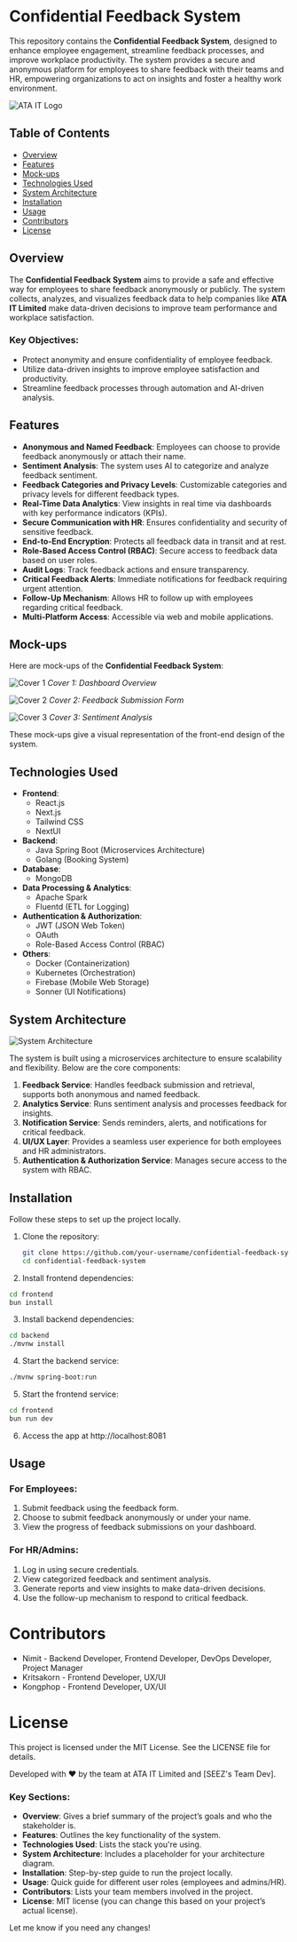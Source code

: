 # Confidential Feedback System

This repository contains the **Confidential Feedback System**, designed to enhance employee engagement, streamline feedback processes, and improve workplace productivity. The system provides a secure and anonymous platform for employees to share feedback with their teams and HR, empowering organizations to act on insights and foster a healthy work environment.

![ATA IT Logo](../images/ata-icon.png)

## Table of Contents

- [Overview](#overview)
- [Features](#features)
- [Mock-ups](#mock-ups)
- [Technologies Used](#technologies-used)
- [System Architecture](#system-architecture)
- [Installation](#installation)
- [Usage](#usage)
- [Contributors](#contributors)
- [License](#license)

## Overview

The **Confidential Feedback System** aims to provide a safe and effective way for employees to share feedback anonymously or publicly. The system collects, analyzes, and visualizes feedback data to help companies like **ATA IT Limited** make data-driven decisions to improve team performance and workplace satisfaction.

### Key Objectives:
- Protect anonymity and ensure confidentiality of employee feedback.
- Utilize data-driven insights to improve employee satisfaction and productivity.
- Streamline feedback processes through automation and AI-driven analysis.

## Features

- **Anonymous and Named Feedback**: Employees can choose to provide feedback anonymously or attach their name.
- **Sentiment Analysis**: The system uses AI to categorize and analyze feedback sentiment.
- **Feedback Categories and Privacy Levels**: Customizable categories and privacy levels for different feedback types.
- **Real-Time Data Analytics**: View insights in real time via dashboards with key performance indicators (KPIs).
- **Secure Communication with HR**: Ensures confidentiality and security of sensitive feedback.
- **End-to-End Encryption**: Protects all feedback data in transit and at rest.
- **Role-Based Access Control (RBAC)**: Secure access to feedback data based on user roles.
- **Audit Logs**: Track feedback actions and ensure transparency.
- **Critical Feedback Alerts**: Immediate notifications for feedback requiring urgent attention.
- **Follow-Up Mechanism**: Allows HR to follow up with employees regarding critical feedback.
- **Multi-Platform Access**: Accessible via web and mobile applications.

## Mock-ups

Here are mock-ups of the **Confidential Feedback System**:

![Cover 1](../images/cover-1.png)
*Cover 1: Dashboard Overview*

![Cover 2](../images/cover-2.png)
*Cover 2: Feedback Submission Form*

![Cover 3](../images/cover-3.png)
*Cover 3: Sentiment Analysis*

These mock-ups give a visual representation of the front-end design of the system.

## Technologies Used

- **Frontend**: 
  - React.js
  - Next.js
  - Tailwind CSS
  - NextUI
- **Backend**: 
  - Java Spring Boot (Microservices Architecture)
  - Golang (Booking System)
- **Database**: 
  - MongoDB
- **Data Processing & Analytics**: 
  - Apache Spark
  - Fluentd (ETL for Logging)
- **Authentication & Authorization**: 
  - JWT (JSON Web Token)
  - OAuth
  - Role-Based Access Control (RBAC)
- **Others**:
  - Docker (Containerization)
  - Kubernetes (Orchestration)
  - Firebase (Mobile Web Storage)
  - Sonner (UI Notifications)

## System Architecture

![System Architecture](link-to-architecture-diagram) <!-- Replace this with your actual system architecture diagram link if you have one. -->

The system is built using a microservices architecture to ensure scalability and flexibility. Below are the core components:

1. **Feedback Service**: Handles feedback submission and retrieval, supports both anonymous and named feedback.
2. **Analytics Service**: Runs sentiment analysis and processes feedback for insights.
3. **Notification Service**: Sends reminders, alerts, and notifications for critical feedback.
4. **UI/UX Layer**: Provides a seamless user experience for both employees and HR administrators.
5. **Authentication & Authorization Service**: Manages secure access to the system with RBAC.

## Installation

Follow these steps to set up the project locally.

1. Clone the repository:
   ```bash
   git clone https://github.com/your-username/confidential-feedback-system.git
   cd confidential-feedback-system

    ```
2. Install frontend dependencies:
```bash
cd frontend
bun install
```

3. Install backend dependencies:
```bash
cd backend
./mvnw install
```

4. Start the backend service:
```bash
./mvnw spring-boot:run
```

5. Start the frontend service:
```bash
cd frontend
bun run dev
```

6. Access the app at http://localhost:8081

## Usage
### For Employees:
1. Submit feedback using the feedback form.
2. Choose to submit feedback anonymously or under your name.
3. View the progress of feedback submissions on your dashboard.


### For HR/Admins:
1. Log in using secure credentials.
2. View categorized feedback and sentiment analysis.
3. Generate reports and view insights to make data-driven decisions.
4. Use the follow-up mechanism to respond to critical feedback.

# Contributors
- Nimit - Backend Developer, Frontend Developer, DevOps Developer, Project Manager
- Kritsakorn - Frontend Developer, UX/UI
- Kongphop - Frontend Developer, UX/UI

# License
This project is licensed under the MIT License. See the LICENSE file for details.

Developed with ❤️ by the team at ATA IT Limited and [SEEZ's Team Dev].


### Key Sections:

- **Overview**: Gives a brief summary of the project’s goals and who the stakeholder is.
- **Features**: Outlines the key functionality of the system.
- **Technologies Used**: Lists the stack you're using.
- **System Architecture**: Includes a placeholder for your architecture diagram.
- **Installation**: Step-by-step guide to run the project locally.
- **Usage**: Quick guide for different user roles (employees and admins/HR).
- **Contributors**: Lists your team members involved in the project.
- **License**: MIT license (you can change this based on your project’s actual license).

Let me know if you need any changes!
